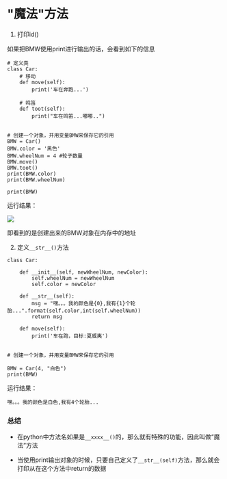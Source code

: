 # "魔法"方法

1. 打印id()

如果把BMW使用print进行输出的话，会看到如下的信息

```
# 定义类
class Car:
    # 移动
    def move(self):
        print('车在奔跑...')

    # 鸣笛
    def toot(self):
        print("车在鸣笛...嘟嘟..")


# 创建一个对象，并用变量BMW来保存它的引用
BMW = Car()
BMW.color = '黑色'
BMW.wheelNum = 4 #轮子数量
BMW.move()
BMW.toot()
print(BMW.color)
print(BMW.wheelNum)

print(BMW)
```
运行结果：

![](http://www.python87.com/uploads/allimg/200103/1_2107355391.png)

即看到的是创建出来的BMW对象在内存中的地址

2. 定义`__str__()`方法

```
class Car:

    def __init__(self, newWheelNum, newColor):
        self.wheelNum = newWheelNum
        self.color = newColor

    def __str__(self):
        msg = "嘿。。。我的颜色是{0},我有{1}个轮胎...".format(self.color,int(self.wheelNum))
        return msg

    def move(self):
        print('车在跑，目标:夏威夷')


# 创建一个对象，并用变量BMW来保存它的引用

BMW = Car(4, "白色")
print(BMW)
```
运行结果：
```
嘿。。。我的颜色是白色,我有4个轮胎...
```

### 总结


- 在python中方法名如果是`__xxxx__()`的，那么就有特殊的功能，因此叫做“魔法”方法

- 当使用print输出对象的时候，只要自己定义了`__str__(self)`方法，那么就会打印从在这个方法中return的数据




